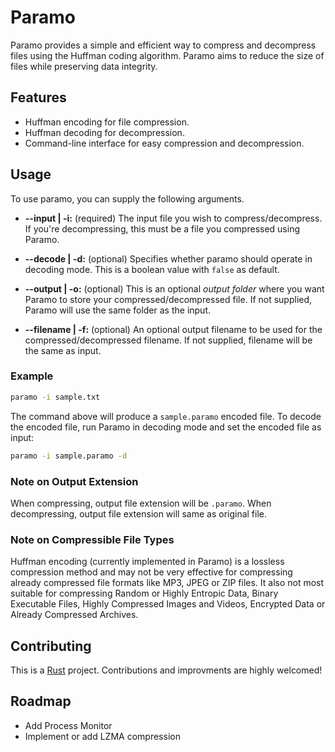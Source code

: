 # Paramo
Paramo provides a simple and efficient way to compress and decompress files using the Huffman coding algorithm. Paramo aims to reduce the size of files while preserving data integrity.

## Features
- Huffman encoding for file compression.
- Huffman decoding for decompression.
- Command-line interface for easy compression and decompression.

## Usage
To use paramo, you can supply the following arguments.
- **--input | -i:** (required) The input file you wish to compress/decompress. If you're decompressing, this must be a file you compressed using Paramo.

- **--decode | -d:** (optional) Specifies whether paramo should operate in decoding mode. This is a boolean value with `false` as default.

- **--output | -o:** (optional) This is an optional *output folder* where you want Paramo to store your compressed/decompressed file. If not supplied, Paramo will use the same folder as the input.

- **--filename | -f:** (optional) An optional output filename to be used for the compressed/decompressed filename. If not supplied, filename will be the same as input. 

### Example
```bash
paramo -i sample.txt
```

The command above will produce a `sample.paramo` encoded file. To decode the encoded file, run Paramo in decoding mode and set the encoded file as input:
```bash
paramo -i sample.paramo -d
```

### Note on Output Extension
When compressing, output file extension will be `.paramo`. When decompressing, output file extension will same as original file.

### Note on Compressible File Types
Huffman encoding (currently implemented in Paramo) is a lossless compression method and may not be very effective for compressing already compressed file formats like MP3, JPEG or ZIP files. It also not most suitable for compressing Random or Highly Entropic Data, Binary Executable Files, Highly Compressed Images and Videos, Encrypted Data or Already Compressed Archives.

## Contributing
This is a [Rust](https://www.rust-lang.org/tools/install) project. Contributions and improvments are highly welcomed! 

## Roadmap
- Add Process Monitor
- Implement or add LZMA compression